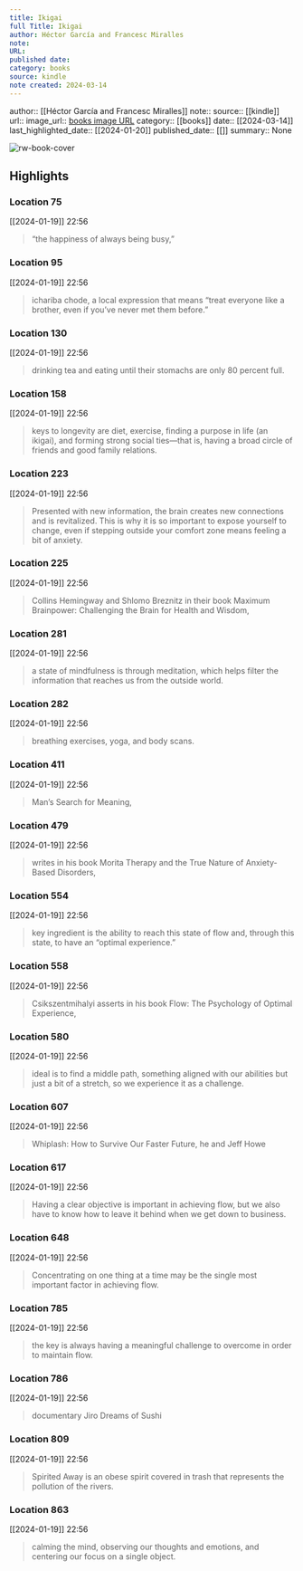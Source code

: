 ```yaml
---
title: Ikigai
full Title: Ikigai
author: Héctor García and Francesc Miralles
note: 
URL: 
published date: 
category: books
source: kindle
note created: 2024-03-14
---
```

author:: [[Héctor García and Francesc Miralles]]
note:: 
source:: [[kindle]]
url:: 
image_url:: [books image URL](https://images-na.ssl-images-amazon.com/images/I/51Hls-Umt1L._SL200_.jpg)
category:: [[books]]
date:: [[2024-03-14]]
last_highlighted_date:: [[2024-01-20]]
published_date:: [[]]
summary:: None

![rw-book-cover](https://images-na.ssl-images-amazon.com/images/I/51Hls-Umt1L._SL200_.jpg)

## Highlights
### Location 75
[[2024-01-19]] 22:56
> “the happiness of always being busy,”


### Location 95
[[2024-01-19]] 22:56
> ichariba chode, a local expression that means “treat everyone like a brother, even if you’ve never met them before.”


### Location 130
[[2024-01-19]] 22:56
> drinking tea and eating until their stomachs are only 80 percent full.


### Location 158
[[2024-01-19]] 22:56
> keys to longevity are diet, exercise, finding a purpose in life (an ikigai), and forming strong social ties—that is, having a broad circle of friends and good family relations.


### Location 223
[[2024-01-19]] 22:56
> Presented with new information, the brain creates new connections and is revitalized. This is why it is so important to expose yourself to change, even if stepping outside your comfort zone means feeling a bit of anxiety.


### Location 225
[[2024-01-19]] 22:56
> Collins Hemingway and Shlomo Breznitz in their book Maximum Brainpower: Challenging the Brain for Health and Wisdom,


### Location 281
[[2024-01-19]] 22:56
> a state of mindfulness is through meditation, which helps filter the information that reaches us from the outside world.


### Location 282
[[2024-01-19]] 22:56
> breathing exercises, yoga, and body scans.


### Location 411
[[2024-01-19]] 22:56
> Man’s Search for Meaning,


### Location 479
[[2024-01-19]] 22:56
> writes in his book Morita Therapy and the True Nature of Anxiety-Based Disorders,


### Location 554
[[2024-01-19]] 22:56
> key ingredient is the ability to reach this state of flow and, through this state, to have an “optimal experience.”


### Location 558
[[2024-01-19]] 22:56
> Csikszentmihalyi asserts in his book Flow: The Psychology of Optimal Experience,


### Location 580
[[2024-01-19]] 22:56
> ideal is to find a middle path, something aligned with our abilities but just a bit of a stretch, so we experience it as a challenge.


### Location 607
[[2024-01-19]] 22:56
> Whiplash: How to Survive Our Faster Future, he and Jeff Howe


### Location 617
[[2024-01-19]] 22:56
> Having a clear objective is important in achieving flow, but we also have to know how to leave it behind when we get down to business.


### Location 648
[[2024-01-19]] 22:56
> Concentrating on one thing at a time may be the single most important factor in achieving flow.


### Location 785
[[2024-01-19]] 22:56
> the key is always having a meaningful challenge to overcome in order to maintain flow.


### Location 786
[[2024-01-19]] 22:56
> documentary Jiro Dreams of Sushi


### Location 809
[[2024-01-19]] 22:56
> Spirited Away is an obese spirit covered in trash that represents the pollution of the rivers.


### Location 863
[[2024-01-19]] 22:56
> calming the mind, observing our thoughts and emotions, and centering our focus on a single object.


